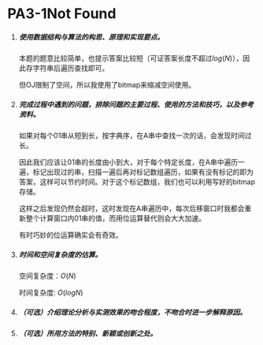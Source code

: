 # PA3-1Not Found

1. ##### 使用数据结构与算法的构思、原理和实现要点。

    本题的题意比较简单，也提示答案比较短（可证答案长度不超过$log(N)$），因此存字符串后遍历查找即可。

    但OJ限制了空间，所以我使用了bitmap来缩减空间使用。

2. ##### 完成过程中遇到的问题，排除问题的主要过程、使用的方法和技巧，以及参考资料。

    如果对每个01串从短到长，按字典序，在A串中查找一次的话，会发现时间过长。

    因此我们应该让01串的长度由小到大，对于每个特定长度，在A串中遍历一遍，标记出现过的串，扫描一遍后再对标记数组遍历，如果有没有标记的即为答案，这样可以节约时间。对于这个标记数组，我们也可以利用写好的bitmap存储。

    这样之后发现仍然会超时，这时发现在A串遍历中，每次后移窗口时我都会重新整个计算窗口内01串的值，而用位运算替代则会大大加速。

    有时巧妙的位运算确实会有奇效。

3. ##### 时间和空间复杂度的估算。

    空间复杂度：$O(N)$

    时间复杂度:  $O(log N)$

4. ##### （可选）介绍理论分析与实测效果的吻合程度，不吻合时进一步解释原因。

5. ##### （可选）所用方法的特别、新颖或创新之处。